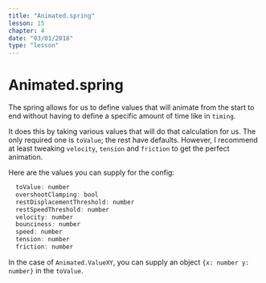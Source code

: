 ```yaml
---
title: "Animated.spring"
lesson: 15
chapter: 4
date: "03/01/2018"
type: "lesson"
---
```

# Animated.spring

The spring allows for us to define values that will animate from the start to end without having to define a specific amount of time like in `timing`. 

It does this by taking various values that will do that calculation for us. The only required one is `toValue`; the rest have defaults. However, I recommend at least tweaking `velocity`, `tension` and `friction` to get the perfect animation.

Here are the values you can supply for the config:

```js
  toValue: number
  overshootClamping: bool
  restDisplacementThreshold: number
  restSpeedThreshold: number
  velocity: number
  bounciness: number
  speed: number
  tension: number
  friction: number
```

  In the case of `Animated.ValueXY`, you can supply an object `{x: number y: number}` in the `toValue`.

